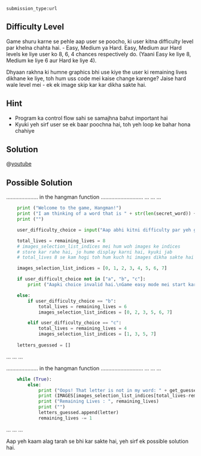 ```ngMeta
submission_type:url
```
## Difficulty Level
Game shuru karne se pehle aap user se poocho, ki user kitna difficulty level par khelna chahta hai. - Easy, Medium ya Hard.
Easy, Medium aur Hard levels ke liye user ko 8, 6, 4 chances respectively do. (Yaani Easy ke liye 8, Medium ke liye 6 aur Hard ke liye 4).

Dhyaan rakhna ki humne graphics bhi use kiye the user ki remaining lives dikhane ke liye, toh hum uss code mei kaise change karenge? Jaise hard wale level mei - ek ek image skip kar kar dikha sakte hai.

## Hint
- Program ka control flow sahi se samajhna bahut important hai
- Kyuki yeh sirf user se ek baar poochna hai, toh yeh loop ke bahar hona chahiye

## Solution

@[youtube](https://www.youtube.com/watch?v=f-2A-OeYSWA)

## Possible Solution
..................... in the hangman function ............................
...
...
...
```python
    print ("Welcome to the game, Hangman!")
    print ("I am thinking of a word that is " + str(len(secret_word)) + " letters long.")
    print ("")

    user_difficulty_choice = input("Aap abhi kitni difficulty par yeh game khelna chahte ho?\na)\tEasy\nb)\tMedium\nc)\tHard\n\nApni choice a, b, ya c ki terms mei batayein\n"))

    total_lives = remaining_lives = 8
    # images_selection_list_indices mei hum woh images ke indices
    # store kar rahe hai, jo hume display karni hai, kyuki jab
    # total_lives 8 se kam hogi toh hum kuch hi images dikha sakte hai

    images_selection_list_indices = [0, 1, 2, 3, 4, 5, 6, 7]

    if user_difficult_choice not in ["a", "b", "c"]:
        print ("Aapki choice invalid hai.\nGame easy mode mei start kar rahe hai")

    else:
        if user_difficulty_choice == "b":
            total_lives = remaining_lives = 6
            images_selection_list_indices = [0, 2, 3, 5, 6, 7]

        elif user_difficulty_choice == "c":
            total_lives = remaining_lives = 4
            images_selection_list_indices = [1, 3, 5, 7]
        
    letters_guessed = []
```
...
...
...

..................... in the hangman function ............................
...
...
...
```python
    while (True):
        else:
            print ("Oops! That letter is not in my word: " + get_guessed_word(secret_word, letters_guessed))
            print (IMAGES[images_selection_list_indices[total_lives-remaining_lives]]) ## <-- CHANGES HERE
            print ("Remaining Lives : ", remaining_lives)
            print ("")
            letters_guessed.append(letter)
            remaining_lives -= 1
```
...
...
...

Aap yeh kaam alag tarah se bhi kar sakte hai, yeh sirf ek possible solution hai.
